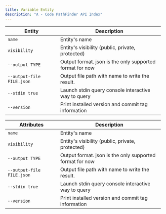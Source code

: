 ```yaml
---
title: Variable Entity
description: "A - Code PathFinder API Index"
---
```

| Entity                    | Description                                              |
|---------------------------|----------------------------------------------------------|
| `name`                    | Entity's name                                            |
| `visibility`              | Entity's visibility (public, private, protected)         |
| `--output TYPE`           | Output format. json is the only supported format for now |
| `--output-file FILE.json` | Output file path with name to write the result.          |
| `--stdin true`            | Launch stdin query console interactive way to query      |
| `--version`               | Print installed version and commit tag information       |

| Attributes                | Description                                              |
|---------------------------|----------------------------------------------------------|
| `name`                    | Entity's name                                            |
| `visibility`              | Entity's visibility (public, private, protected)         |
| `--output TYPE`           | Output format. json is the only supported format for now |
| `--output-file FILE.json` | Output file path with name to write the result.          |
| `--stdin true`            | Launch stdin query console interactive way to query      |
| `--version`               | Print installed version and commit tag information       |
